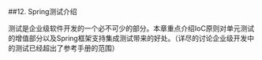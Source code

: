 ##12. Spring测试介绍

测试是企业级软件开发的一个必不可少的部分。本章重点介绍IoC原则对单元测试的增值部分以及Spring框架支持集成测试带来的好处。（详尽的讨论企业级开发中的测试已经超出了参考手册的范围）

